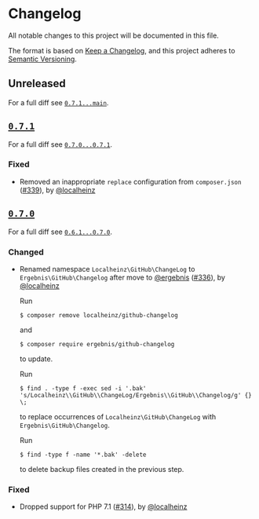 # Changelog

All notable changes to this project will be documented in this file.

The format is based on [Keep a Changelog](https://keepachangelog.com/en/1.0.0/), and this project adheres to [Semantic Versioning](https://semver.org/spec/v2.0.0.html).

## Unreleased

For a full diff see [`0.7.1...main`][0.7.1...main].

## [`0.7.1`][0.7.1]

For a full diff see [`0.7.0...0.7.1`][0.7.0...0.7.1].

### Fixed

* Removed an inappropriate `replace` configuration from `composer.json` ([#339]), by [@localheinz]

## [`0.7.0`][0.7.0]

For a full diff see [`0.6.1...0.7.0`][0.6.1...0.7.0].

### Changed

* Renamed namespace `Localheinz\GitHub\ChangeLog` to `Ergebnis\GitHub\Changelog` after move to [@ergebnis] ([#336]), by [@localheinz]

  Run

  ```
  $ composer remove localheinz/github-changelog
  ```

  and

  ```
  $ composer require ergebnis/github-changelog
  ```

  to update.

  Run

  ```
  $ find . -type f -exec sed -i '.bak' 's/Localheinz\\GitHub\\ChangeLog/Ergebnis\\GitHub\\Changelog/g' {} \;
  ```

  to replace occurrences of `Localheinz\GitHub\ChangeLog` with `Ergebnis\GitHub\Changelog`.

  Run

  ```
  $ find -type f -name '*.bak' -delete
  ```

  to delete backup files created in the previous step.

### Fixed

* Dropped support for PHP 7.1 ([#314]), by [@localheinz]

[0.7.0]: https://github.com/ergebnis/github-changelog/tag/0.7.0
[0.7.1]: https://github.com/ergebnis/github-changelog/tag/0.7.0

[0.6.1...0.7.0]: https://github.com/ergebnis/github-changelog/compare/0.6.1...0.7.0
[0.7.0...0.7.1]: https://github.com/ergebnis/github-changelog/compare/0.7.0...0.7.1
[0.7.1...main]: https://github.com/ergebnis/github-changelog/compare/0.7.1...main

[#314]: https://github.com/ergebnis/github-changelog/pull/314
[#336]: https://github.com/ergebnis/github-changelog/pull/336
[#339]: https://github.com/ergebnis/github-changelog/pull/339

[@ergebnis]: https://github.com/ergebnis
[@localheinz]: https://github.com/localheinz
